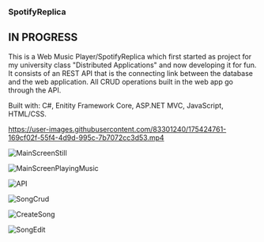 ### SpotifyReplica
 
## IN PROGRESS

This is a Web Music Player/SpotifyReplica which first started as project for my university class "Distributed Applications" and now developing it for fun.
It consists of an REST API that is the connecting link between the database and the web application.
All CRUD operations built in the web app go through the API.

Built with: C#, Enitity Framework Core, ASP.NET MVC, JavaScript, HTML/CSS.

https://user-images.githubusercontent.com/83301240/175424761-169cf02f-55f4-4d9d-995c-7b7072cc3d53.mp4

![MainScreenStill](https://user-images.githubusercontent.com/83301240/175426648-f1508dda-75f1-4ebd-a802-5aaa5e024485.png)


![MainScreenPlayingMusic](https://user-images.githubusercontent.com/83301240/175426663-5d4bd40a-25bc-4173-995f-60b69dacf443.png)


![API](https://user-images.githubusercontent.com/83301240/175427018-21bdf40b-828c-46bf-b9ca-b58179ce57a0.png)

![SongCrud](https://user-images.githubusercontent.com/83301240/175427248-ad2778d0-4ddd-4737-96b4-88388af8571f.png)

![CreateSong](https://user-images.githubusercontent.com/83301240/175427332-95638ce8-0d55-4cfe-9cc8-d961e394b09f.png)

![SongEdit](https://user-images.githubusercontent.com/83301240/175427224-cc53672b-6d54-42b4-a3a6-b5c5931fd37a.png)




